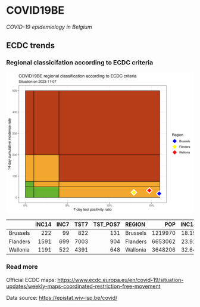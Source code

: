 
# COVID19BE

*COVID-19 epidemiology in Belgium*

## ECDC trends

### Regional classicifation according to ECDC criteria

![](COVID9BE-ecdc-trend.png)

|          | INC14 | INC7 | TST7 | TST\_POS7 | REGION   |     POP | INC14\_RT |       PR7 |          GR |
| :------- | ----: | ---: | ---: | --------: | :------- | ------: | --------: | --------: | ----------: |
| Brussels |   222 |   99 |  822 |       131 | Brussels | 1219970 |  18.19717 | 0.1593674 | \-0.1951220 |
| Flanders |  1591 |  699 | 7003 |       904 | Flanders | 6653062 |  23.91380 | 0.1290875 | \-0.2163677 |
| Wallonia |  1191 |  522 | 4391 |       648 | Wallonia | 3648206 |  32.64618 | 0.1475746 | \-0.2197309 |

### Read more

Official ECDC maps:
<https://www.ecdc.europa.eu/en/covid-19/situation-updates/weekly-maps-coordinated-restriction-free-movement>

Data source: <https://epistat.wiv-isp.be/covid/>

